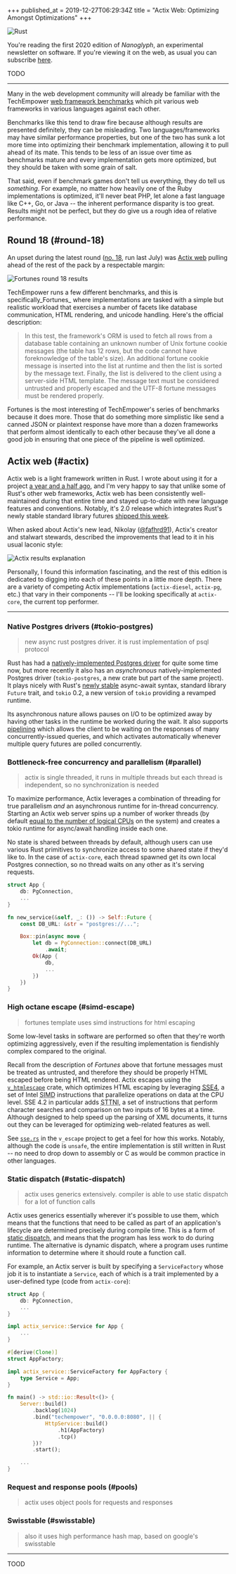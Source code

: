 +++
published_at = 2019-12-27T06:29:34Z
title = "Actix Web: Optimizing Amongst Optimizations"
+++

![Rust](/assets/images/nanoglyphs/008-actix/rust@2x.jpg)

You're reading the first 2020 edition of _Nanoglyph_, an experimental newsletter on software. If you're viewing it on the web, as usual you can subscribe [here](/newsletter).

TODO

---

Many in the web development community will already be familiar with the TechEmpower [web framework benchmarks](https://www.techempower.com/benchmarks/) which pit various web frameworks in various languages against each other.

Benchmarks like this tend to draw fire because although results are presented definitely, they can be misleading. Two languages/frameworks may have similar performance properties, but one of the two has sunk a lot more time into optimizing their benchmark implementation, allowing it to pull ahead of its mate. This tends to be less of an issue over time as benchmarks mature and every implementation gets more optimized, but they should be taken with some grain of salt.

That said, even if benchmark games don't tell us everything, they do tell us _something_. For example, no matter how heavily one of the Ruby implementations is optimized, it'll never beat PHP, let alone a fast language like C++, Go, or Java -- the inherent performance disparity is too great. Results might not be perfect, but they do give us a rough idea of relative performance.

## Round 18 (#round-18)

An upset during the latest round ([no. 18](https://www.techempower.com/benchmarks/#section=data-r18&hw=ph&test=fortune), run last July) was [Actix web](https://github.com/actix/actix-web) pulling ahead of the rest of the pack by a respectable margin:

![Fortunes round 18 results](/assets/images/nanoglyphs/008-actix/fortunes@2x.jpg)

TechEmpower runs a few different benchmarks, and this is specifically_Fortunes_ where implementations are tasked with a simple but realistic workload that exercises a number of facets like database communication, HTML rendering, and unicode handling. Here's the official description:

> In this test, the framework's ORM is used to fetch all rows from a database table containing an unknown number of Unix fortune cookie messages (the table has 12 rows, but the code cannot have foreknowledge of the table's size). An additional fortune cookie message is inserted into the list at runtime and then the list is sorted by the message text. Finally, the list is delivered to the client using a server-side HTML template. The message text must be considered untrusted and properly escaped and the UTF-8 fortune messages must be rendered properly.

Fortunes is the most interesting of TechEmpower's series of benchmarks because it does more. Those that do something more simplistic like send a canned JSON or plaintext response have more than a dozen frameworks that perform almost identically to each other because they've all done a good job in ensuring that one piece of the pipeline is well optimized.

## Actix web (#actix)

Actix web is a light framework written in Rust. I wrote about using it for a project [a year and a half ago](/rust-web), and I'm very happy to say that unlike some of Rust's other web frameworks, Actix web has been consistently well-maintained during that entire time and stayed up-to-date with new language features and conventions. Notably, it's 2.0 release which integrates Rust's newly stable standard library futures [shipped this week](https://github.com/actix/actix-web/releases/tag/web-v2.0.0).

When asked about Actix's new lead, Nikolay ([@fafhrd91](https://github.com/fafhrd91)), Actix's creator and stalwart stewards, described the improvements that lead to it in his usual laconic style:

![Actix results explanation](/assets/images/nanoglyphs/008-actix/actix-explanation@2x.jpg)

Personally, I found this information fascinating, and the rest of this edition is dedicated to digging into each of these points in a little more depth. There are a variety of competing Actix implementations (`actix-diesel`, `actix-pg`, etc.) that vary in their components -- I'll be looking specifically at `actix-core`, the current top performer.

---

### Native Postgres drivers (#tokio-postgres)

> new async rust postgres driver. it is rust implementation of psql protocol

Rust has had a [natively-implemented Postgres driver](https://github.com/sfackler/rust-postgres) for quite some time now, but more recently it also has an _asynchronous_ natively-implemented Postgres driver (`tokio-postgres`, a new crate but part of the same project). It plays nicely with Rust's [newly stable](https://blog.rust-lang.org/2019/11/07/Async-await-stable.html) async-await syntax, standard library `Future` trait, and `tokio` 0.2, a new version of `tokio` providing a revamped runtime.

Its asynchronous nature allows pauses on I/O to be optimized away by having other tasks in the runtime be worked during the wait. It also supports [pipelining](https://docs.rs/tokio-postgres/0.5.1/tokio_postgres/#pipelining) which allows the client to be waiting on the responses of many concurrently-issued queries, and which activates automatically whenever multiple query futures are polled concurrently.

### Bottleneck-free concurrency and parallelism (#parallel)

> actix is single threaded, it runs in multiple threads but each thread is independent, so no synchronization is needed

To maximize performance, Actix leverages a combination of threading for true parallelism _and_ an asynchronous runtime for in-thread concurrency. Starting an Actix web server spins up a number of worker threads (by default [equal to the number of logical CPUs](https://actix.rs/docs/server/#multi-threading) on the system) and creates a tokio runtime for async/await handling inside each one.

No state is shared between threads by default, although users can use various Rust primitives to synchronize access to some shared state if they'd like to. In the case of `actix-core`, each thread spawned get its own local Postgres connection, so no thread waits on any other as it's serving requests.

``` rust
struct App {
    db: PgConnection,
    ...
}

fn new_service(&self, _: ()) -> Self::Future {
    const DB_URL: &str = "postgres://...";

    Box::pin(async move {
        let db = PgConnection::connect(DB_URL)
            .await;
        Ok(App {
            db,
            ...
        })
    })
}
```

### High octane escape (#simd-escape)

> fortunes template uses simd instructions for html escaping

Some low-level tasks in software are performed so often that they're worth optimizing aggressively, even if the resulting implementation is fiendishly complex compared to the original.

Recall from the description of _Fortunes_ above that fortune messages must be treated as untrusted, and therefore they should be properly HTML escaped before being HTML rendered. Actix escapes using the [`v_htmlescape`](https://github.com/botika/v_escape) crate, which optimizes HTML escaping by leveraging [<acronym title="Streaming SIMD Extensions 4">SSE4</acronym>](https://en.wikipedia.org/wiki/SSE4#SSE4.2), a set of Intel <acronym title="Single instruction, multiple data">SIMD</acronym> instructions that parallelize operations on data at the CPU level. SSE 4.2 in particular adds <acronym title="String and Text New Instructions">STTNI</acronym>, a set of instructions that perform character searches and comparison on two inputs of 16 bytes at a time. Although designed to help speed up the parsing of XML documents, it turns out they can be leveraged for optimizing web-related features as well.

See [`sse.rs`](https://github.com/botika/v_escape/blob/56549a196fbff38a4d3fb7354b8ada586fe074eb/v_escape/src/sse.rs) in the `v_escape` project to get a feel for how this works. Notably, although the code is `unsafe`, the entire implementation is still written in Rust -- no need to drop down to assembly or C as would be common practice in other languages.

### Static dispatch (#static-dispatch)

> actix uses generics extensively. compiler is able to use static dispatch for a lot of function calls

Actix uses generics essentially wherever it's possible to use them, which means that the functions that need to be called as part of an application's lifecycle are determined precisely during compile time. This is a form of [static dispatch](https://en.wikipedia.org/wiki/Static_dispatch), and means that the program has less work to do during runtime. The alternative is dynamic dispatch, where a program uses runtime information to determine where it should route a function call.

For example, an Actix server is built by specifying a `ServiceFactory` whose job it is to instantiate a `Service`, each of which is a trait implemented by a user-defined type (code from `actix-core`):

``` rust
struct App {
    db: PgConnection,
    ...
}

impl actix_service::Service for App {
    ...
}

#[derive(Clone)]
struct AppFactory;

impl actix_service::ServiceFactory for AppFactory {
    type Service = App;
}

fn main() -> std::io::Result<()> {
    Server::build()
        .backlog(1024)
        .bind("techempower", "0.0.0.0:8080", || {
            HttpService::build()
                .h1(AppFactory)
                .tcp()
        })?
        .start();

    ...
}
```

### Request and response pools (#pools)

> actix uses object pools for requests and responses

### Swisstable (#swisstable)

> also it uses high performance hash map, based on google's swisstable

---

TOOD

